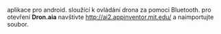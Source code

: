 aplikace pro android. sloužící k ovládání drona za pomoci Bluetooth. 
pro otevření **Dron.aia** navštivte http://ai2.appinventor.mit.edu/ a naimportujte soubor.
